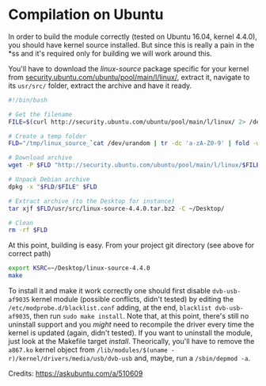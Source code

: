 # Compilation on Ubuntu
In order to build the module correctly (tested on Ubuntu 16.04, kernel 4.4.0), you should have kernel source installed.
But since this is really a pain in the *ss and it's required only for building we will work around this.

You'll have to download the _linux-source_ package specific for your kernel from [security.ubuntu.com/ubuntu/pool/main/l/linux/](http://security.ubuntu.com/ubuntu/pool/main/l/linux/), extract it, navigate to its `usr/src/` folder, extract the archive and have it ready.
```bash
#!/bin/bash

# Get the filename
FILE=$(curl http://security.ubuntu.com/ubuntu/pool/main/l/linux/ 2> /dev/null | grep -Eo "linux\-source\-.*`uname -r | grep -Eo "[0-9\.\-]+" | sed "s/-$//"`" | grep -Eo '^[^"]+')

# Create a temp folder
FLD="/tmp/linux_source_`cat /dev/urandom | tr -dc 'a-zA-Z0-9' | fold -w 32 | head -n 1`"

# Download archive
wget -P $FLD "http://security.ubuntu.com/ubuntu/pool/main/l/linux/$FILE"

# Unpack Debian archive
dpkg -x "$FLD/$FILE" $FLD

# Extract archive (to the Desktop for instance)
tar xjf $FLD/usr/src/linux-source-4.4.0.tar.bz2 -C ~/Desktop/

# Clean
rm -rf $FLD
```

At this point, building is easy. From your project git directory (see above for correct path)
```bash
export KSRC=~/Desktop/linux-source-4.4.0
make
```

To install it and make it work correctly one should first disable `dvb-usb-af9035` kernel module (possible conflicts, didn't tested) by editing the `/etc/modprobe.d/blacklist.conf` adding, at the end, `blacklist dvb-usb-af9035`, then run `sudo make install`.
Note that, at this point, there's still no uninstall support and you _might_ need to recompile the driver every time the kernel is updated (again, didn't tested). If you want to uninstall the module, just look at the Makefile target _install_. Theorically, you'll have to remove the `a867.ko` kernel object from `/lib/modules/$(uname -r)/kernel/drivers/media/usb/dvb-usb` and, maybe, run a `/sbin/depmod -a`.


Credits: https://askubuntu.com/a/510609
